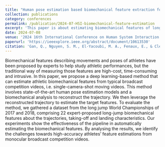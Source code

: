 ```yaml
---
title: "Human pose estimation based biomechanical feature extraction for long jumps"
collection: publications
category: conferences
permalink: /publication/2024-07-HSI-biomechanical-feature-estimation
excerpt: 'This paper is about estimating biomechanical features of long jump athletes from competition videos.'
date: 2024-07-08
venue: '2024 16th International Conference on Human System Interaction (HSI)'
paperurl: 'https://ieeexplore.ieee.org/abstract/document/10613530'
citation: 'Gan, Q., Nguyen, S. M., El-Yacoubi, M. A., Fenaux, E., & Clémençon, S. (2024, July). Human pose estimation based biomechanical feature extraction for long jumps. In 2024 16th International Conference on Human System Interaction (HSI) (pp. 1-6). IEEE.'
---
```

Biomechanical features describing movements and poses of athletes have been proposed by experts to help study athletic performances, but the traditional way of measuring those features are high-cost, time-consuming and intrusive. In this paper, we propose a deep learning-based method that can estimate athletic biomechanical features from typical broadcast competition videos, i.e. single-camera-shot moving videos. This method involves state-of-the-art human pose estimation models and a biomechanical analysis to reconstruct the trajectory. We then leverage the reconstructed trajectory to estimate the target features. To evaluate the method, we gathered a dataset from the long jump World Championships
of 2017 and 2018, comprising 22 expert-proposed long-jump biomechanical features about the trajectories, taking-off and landing characteristics. Our experiments show the effectiveness of the pipeline in automatically estimating the biomechanical features. By analysing the results, we identify the challenges towards high-accuracy athletes’ feature estimations from monocular broadcast competition videos.
